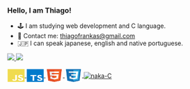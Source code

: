 ### Hello, I am Thiago!
- 🕹️ I am studying web development and C language.
- 📧 Contact me: thiagofrankas@gmail.com
- 🇯🇵 I can speak japanese, english and native portuguese.

<div align="left">
  <a href="https://github.com/nakaharan5">
  <img height="180em" src="https://github-readme-stats.vercel.app/api?username=nakaharan5&show_icons=true&theme=dark&include_all_commits=true&count_private=true"/>
  <img height="150em" src="https://github-readme-stats.vercel.app/api/top-langs/?username=nakaharan5&layout=compact&langs_count=7&theme=dark"/>
</div>
<div style="display: inline_block"><br>
  <img align="center" alt="naka-Js" height="30" width="40" src="https://raw.githubusercontent.com/devicons/devicon/master/icons/javascript/javascript-plain.svg">
  <img align="center" alt="naka-Ts" height="30" width="40" src="https://raw.githubusercontent.com/devicons/devicon/master/icons/typescript/typescript-plain.svg">
  <img align="center" alt="naka-HTML" height="30" width="40" src="https://raw.githubusercontent.com/devicons/devicon/master/icons/html5/html5-original.svg">
  <img align="center" alt="naka-CSS" height="30" width="40" src="https://raw.githubusercontent.com/devicons/devicon/master/icons/css3/css3-original.svg">
  <img align="center" alt="naka-C" height="30" width="40" src="https://cdn.jsdelivr.net/gh/devicons/devicon/icons/c/c-original.svg" />
</div>
